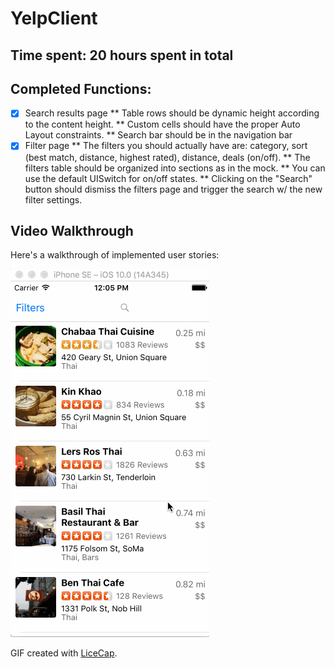 # YelpClient

## Time spent: 20 hours spent in total

## Completed Functions:
* [x] Search results page
 ** Table rows should be dynamic height according to the content height.
 ** Custom cells should have the proper Auto Layout constraints.
 ** Search bar should be in the navigation bar
* [x] Filter page
 ** The filters you should actually have are: category, sort (best match, distance, highest rated), distance, deals (on/off).
 ** The filters table should be organized into sections as in the mock.
 ** You can use the default UISwitch for on/off states. 
 ** Clicking on the "Search" button should dismiss the filters page and trigger the search w/ the new filter settings.

## Video Walkthrough 
Here's a walkthrough of implemented user stories:

<img src='https://github.com/EchoG/YelpClient/blob/master/YelpClient.gif' title='Video Walkthrough' width='' alt='Video Walkthrough' />

GIF created with [LiceCap](http://www.cockos.com/licecap/).
```
